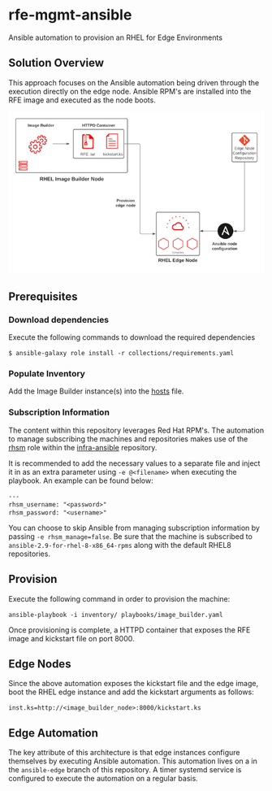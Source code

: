 # rfe-mgmt-ansible

Ansible automation to provision an RHEL for Edge Environments
## Solution Overview

This approach focuses on the Ansible automation being driven through the execution directly on the edge node. Ansible RPM's are installed into the RFE image and executed as the node boots.

![Architecture](docs/images/architecture_overview.png)

## Prerequisites
### Download dependencies

Execute the following commands to download the required dependencies

```
$ ansible-galaxy role install -r collections/requirements.yaml
```

### Populate Inventory

Add the Image Builder instance(s) into the [hosts](inventory/hosts) file.

### Subscription Information

The content within this repository leverages Red Hat RPM's. The automation to manage subscribing the machines and repositories makes use of the [rhsm](https://github.com/redhat-cop/infra-ansible/blob/master/roles/rhsm) role within the [infra-ansible](https://github.com/redhat-cop/infra-ansible) repository.

It is recommended to add the necessary values to a separate file and inject it in as an extra parameter using `-e @<filename>` when executing the playbook. An example can be found below:

```
---
rhsm_username: "<password>"
rhsm_password: "<username>"
```

You can choose to skip Ansible from managing subscription information by passing `-e rhsm_manage=false`. Be sure that the machine is subscribed to `ansible-2.9-for-rhel-8-x86_64-rpms` along with the default RHEL8 repositories.

## Provision

Execute the following command in order to provision the machine:

```
ansible-playbook -i inventory/ playbooks/image_builder.yaml
```

Once provisioning is complete, a HTTPD container that exposes the RFE image and kickstart file on port 8000.

## Edge Nodes

Since the above automation exposes the kickstart file and the edge image, boot the RHEL edge instance and add the kickstart arguments as follows:

```
inst.ks=http://<image_builder_node>:8000/kickstart.ks
```

## Edge Automation

The key attribute of this architecture is that edge instances configure themselves by executing Ansible automation. This automation lives on a in the `ansible-edge` branch of this repository. A timer systemd service is configured to execute the automation on a regular basis.
